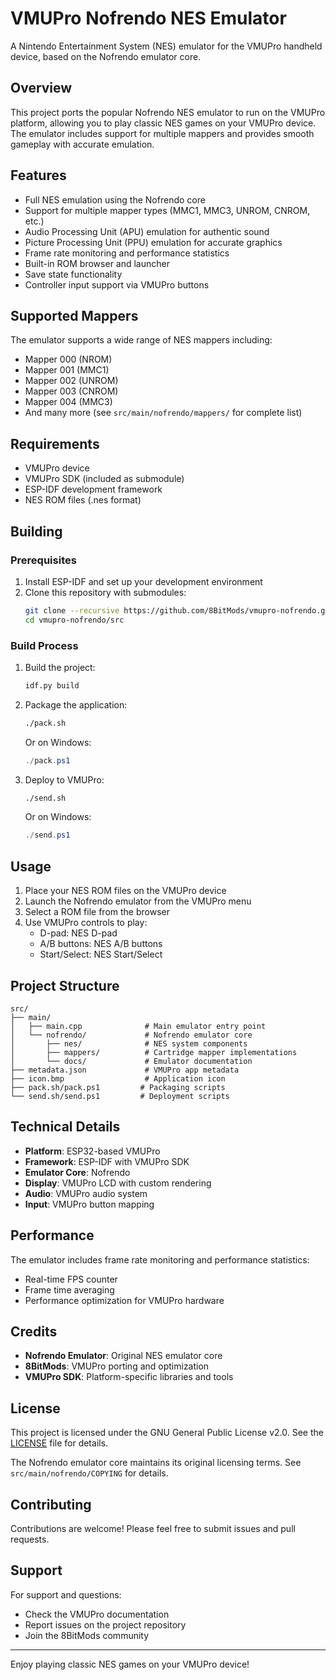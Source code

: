 # VMUPro Nofrendo NES Emulator

A Nintendo Entertainment System (NES) emulator for the VMUPro handheld device, based on the Nofrendo emulator core.

## Overview

This project ports the popular Nofrendo NES emulator to run on the VMUPro platform, allowing you to play classic NES games on your VMUPro device. The emulator includes support for multiple mappers and provides smooth gameplay with accurate emulation.

## Features

- Full NES emulation using the Nofrendo core
- Support for multiple mapper types (MMC1, MMC3, UNROM, CNROM, etc.)
- Audio Processing Unit (APU) emulation for authentic sound
- Picture Processing Unit (PPU) emulation for accurate graphics
- Frame rate monitoring and performance statistics
- Built-in ROM browser and launcher
- Save state functionality
- Controller input support via VMUPro buttons

## Supported Mappers

The emulator supports a wide range of NES mappers including:
- Mapper 000 (NROM)
- Mapper 001 (MMC1)
- Mapper 002 (UNROM)
- Mapper 003 (CNROM)
- Mapper 004 (MMC3)
- And many more (see `src/main/nofrendo/mappers/` for complete list)

## Requirements

- VMUPro device
- VMUPro SDK (included as submodule)
- ESP-IDF development framework
- NES ROM files (.nes format)

## Building

### Prerequisites

1. Install ESP-IDF and set up your development environment
2. Clone this repository with submodules:
   ```bash
   git clone --recursive https://github.com/8BitMods/vmupro-nofrendo.git
   cd vmupro-nofrendo/src
   ```

### Build Process

1. Build the project:
   ```bash
   idf.py build
   ```

2. Package the application:
   ```bash
   ./pack.sh
   ```
   Or on Windows:
   ```powershell
   ./pack.ps1
   ```

3. Deploy to VMUPro:
   ```bash
   ./send.sh
   ```
   Or on Windows:
   ```powershell
   ./send.ps1
   ```

## Usage

1. Place your NES ROM files on the VMUPro device
2. Launch the Nofrendo emulator from the VMUPro menu
3. Select a ROM file from the browser
4. Use VMUPro controls to play:
   - D-pad: NES D-pad
   - A/B buttons: NES A/B buttons
   - Start/Select: NES Start/Select

## Project Structure

```
src/
├── main/
│   ├── main.cpp              # Main emulator entry point
│   └── nofrendo/             # Nofrendo emulator core
│       ├── nes/              # NES system components
│       ├── mappers/          # Cartridge mapper implementations
│       └── docs/             # Emulator documentation
├── metadata.json             # VMUPro app metadata
├── icon.bmp                  # Application icon
├── pack.sh/pack.ps1         # Packaging scripts
└── send.sh/send.ps1         # Deployment scripts
```

## Technical Details

- **Platform**: ESP32-based VMUPro
- **Framework**: ESP-IDF with VMUPro SDK
- **Emulator Core**: Nofrendo
- **Display**: VMUPro LCD with custom rendering
- **Audio**: VMUPro audio system
- **Input**: VMUPro button mapping

## Performance

The emulator includes frame rate monitoring and performance statistics:
- Real-time FPS counter
- Frame time averaging
- Performance optimization for VMUPro hardware

## Credits

- **Nofrendo Emulator**: Original NES emulator core
- **8BitMods**: VMUPro porting and optimization
- **VMUPro SDK**: Platform-specific libraries and tools

## License

This project is licensed under the GNU General Public License v2.0. See the [LICENSE](LICENSE) file for details.

The Nofrendo emulator core maintains its original licensing terms. See `src/main/nofrendo/COPYING` for details.

## Contributing

Contributions are welcome! Please feel free to submit issues and pull requests.

## Support

For support and questions:
- Check the VMUPro documentation
- Report issues on the project repository
- Join the 8BitMods community

---

Enjoy playing classic NES games on your VMUPro device!